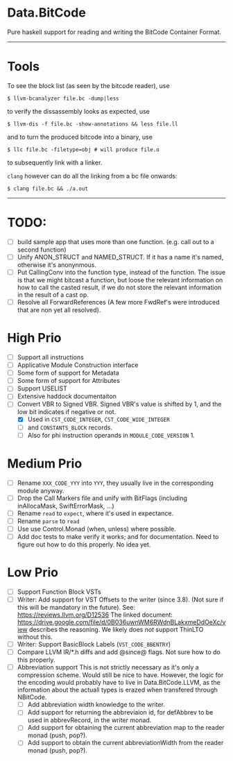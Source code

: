 # Data.BitCode

Pure haskell support for reading and writing the BitCode Container Format.

---

# Tools

To see the block list (as seen by the bitcode reader), use

```
$ llvm-bcanalyzer file.bc -dump|less
```

to verify the dissassembly looks as expected, use

```
$ llvm-dis -f file.bc -show-annotations && less file.ll
```

and to turn the produced bitcode into a binary, use

```
$ llc file.bc -filetype=obj # will produce file.o
```

to subsequently link with a linker.

`clang` however can do all the linking from a bc file onwards:

```
$ clang file.bc && ./a.out
```

---

# TODO: 
- [ ] build sample app that uses more than one function. (e.g. call out to a second function)
- [ ] Unify ANON_STRUCT and NAMED_STRUCT. If it has a name it's named, otherwise it's anonynmous.
- [ ] Put CallingConv into the function type, instead of the function. The issue is that we might
      bitcast a function, but loose the relevant information on how to call the casted result, if
      we do not store the relevant information in the result of a cast op.
- [ ] Resolve all ForwardReferences (A few more FwdRef's were introduced that are non yet all resolved).

# High Prio

- [ ] Support all instructions
- [ ] Applicative Module Construction interface
- [ ] Some form of support for Metadata
- [ ] Some form of support for Attributes
- [ ] Support USELIST
- [ ] Extensive haddock documentaiton
- [ ] Convert VBR to Signed VBR. Signed VBR's value is shifted by 1, and the low bit indicates if negative or not.
  - [x] Used in `CST_CODE_INTEGER`, `CST_CODE_WIDE_INTEGER`
  - [ ] and `CONSTANTS_BLOCK` records.
  - [ ] Also for phi instruction operands in `MODULE_CODE_VERSION` 1.

# Medium Prio

- [ ] Rename `XXX_CODE_YYY` into `YYY`, they usually live in the corresponding module anyway.
- [ ] Drop the Call Markers file and unify with BitFlags (including inAllocaMask, SwiftErrorMask, ...)
- [ ] Rename `read` to `expect`, where it's used in expectance.
- [ ] Rename `parse` to `read`
- [ ] Use use Control.Monad (when, unless) where possible.
- [ ] Add doc tests to make verify it works; and for documentation.
      Need to figure out how to do this properly. No idea yet.

# Low Prio

- [ ] Support Function Block VSTs
- [ ] Writer: Add support for VST Offsets to the writer (since 3.8).
      (Not sure if this will be mandatory in the future).
      See: https://reviews.llvm.org/D12536
      The linked document: https://drive.google.com/file/d/0B036uwnWM6RWdnBLakxmeDdOeXc/view describes
      the reasoning. We likely does *not* support ThinLTO without this.
- [ ] Writer: Support BasicBlock Labels (`VST_CODE_BBENTRY`)
- [ ] Compare LLVM  IR/*.h diffs and add @since@ flags.
      Not sure how to do this properly.
- [ ] Abbreviation support
      This is not strictly necessary as it's only a compression scheme. Would still be nice to have.
      However, the logic for the encoding would probably have to live in Data.BitCode.LLVM, as the
      information about the actuall types is erazed when transfered through NBitCode.
  - [ ] Add abbreviation width knowledge to the writer.
  - [ ] Add support for returning the abbreviaion id, for defAbbrev to be used in abbrevRecord, in the writer monad.
  - [ ] Add support for obtaining the current abbreviation map to the reader monad (push, pop?).
  - [ ] Add support to obtain the current abbreviationWidth from the reader monad (push, pop?).
